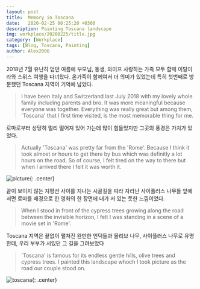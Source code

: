 ```yaml
---
layout: post
title:  Memory in Toscana
date:   2020-02-25 00:25:20 +0300
description: Painting Toscana landscape 
img: workplace/20200225/title.jpg
category: [Workplace]
tags: [Blog, Toscana, Painting]
author: Alex2006
---
```


2018년 7월 유난히 덥던 여름에 부모님, 동생, 와이프  사랑하는 가족 모두 함께
이탈이라와 스위스 여행을 다녀왔다.
온가족이 함께여서 더 의미가 있었는데 특히 첫번째로 방문했던 Toscana 지역이 기억에 남았다.
> I have been Italy and Switzerland last July 2018 with my lovely whole family including parents and bro.
It was more meaningful because everyone was together.
Everything was really great but among them,
'Toscana' that I first time visited, is the most memorable thing for me.

로마로부터 상당히 멀리 떨어져 있어 가는데 많이 힘들었지만 그곳의 풍경은 가치가 있었다.
> Actually 'Toscana' was pretty far from the 'Rome'.
Because I think it took almost or hours to get there by bus which was definitly a lot hours on the road.
So of course, I felt tired on the way to there but when I arrived there I felt it was worth it.

![picture]({{site.baseurl}}/assets/img/workplace/20200225/picture.jpg){: .center}

끝이 보이지 않는 지평선 사이를 지나는 시골길을 따라 자라난 사이플러스 나무들 앞에 서면
로마를 배경으로 한 영화의 한 장면에 내가 서 있는 듯한 느낌이었다.
> When I stood in front of the cypress trees growing along the road between the invisible horizon,
I felt I was standing in a scene of a movie set in 'Rome'.

Toscana 지역은 끝없이 펼쳐진 완만한 언덕들과 올리브 나무, 사이플러스 나무로 유명한데,
우리 부부가 서있던 그 길을 그려보았다
> 'Toscana' is famous for its endless gentle hills, olive trees and cypress trees.
I painted this landscape whoch I took picture as the road our couple stood on.

![toscana]({{site.baseurl}}/assets/img/workplace/20200225/toscana.jpg){: .center}
